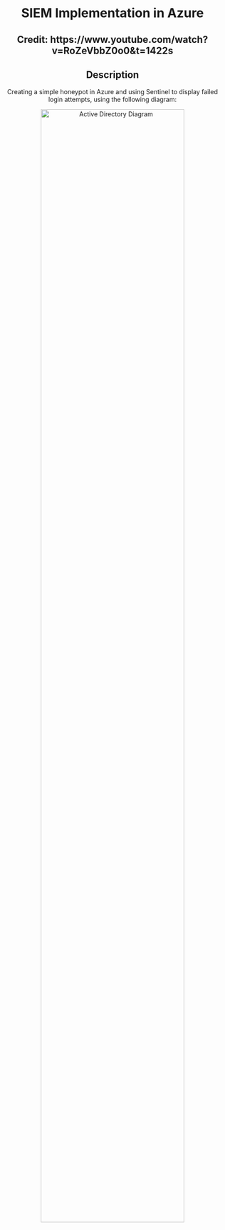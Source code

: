 <h1 align="center">SIEM Implementation in Azure</h1>
<h2 align="center">Credit: https://www.youtube.com/watch?v=RoZeVbbZ0o0&t=1422s</h2>

<h2 align="center">Description</h2>
<p align="center">
Creating a simple honeypot in Azure and using Sentinel to display failed login attempts, using the following diagram:
<br/>

<p align="center">
<img src="https://imgur.com/a/IZQiDFq" height="80%" width="80%" alt="Active Directory Diagram"/>
<br />
<br />
